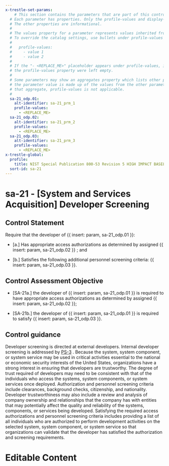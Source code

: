 ```yaml
---
x-trestle-set-params:
    # This section contains the parameters that are part of this control.
  # Each parameter has properties. Only the profile-values and display-name properties are editable.
  # The other properties are informational.
  #
  # The values property for a parameter represents values inherited from the OSCAL catalog.
  # To override the catalog settings, use bullets under profile-values as shown below:
  #
  #   profile-values:
  #     - value 1
  #     - value 2
  #
  # If the "- <REPLACE_ME>" placeholder appears under profile-values, it is the same as if
  # the profile-values property were left empty.
  #
  # Some parameters may show an aggregates property which lists other parameters. This means
  # the parameter value is made up of the values from the other parameters. For parameters
  # that aggregate, profile-values is not applicable.
  #
  sa-21_odp.01:
    alt-identifier: sa-21_prm_1
    profile-values:
      - <REPLACE_ME>
  sa-21_odp.02:
    alt-identifier: sa-21_prm_2
    profile-values:
      - <REPLACE_ME>
  sa-21_odp.03:
    alt-identifier: sa-21_prm_3
    profile-values:
      - <REPLACE_ME>
x-trestle-global:
  profile:
    title: NIST Special Publication 800-53 Revision 5 HIGH IMPACT BASELINE
  sort-id: sa-21
---
```


# sa-21 - \[System and Services Acquisition\] Developer Screening

## Control Statement

Require that the developer of {{ insert: param, sa-21_odp.01 }}:

- \[a.\] Has appropriate access authorizations as determined by assigned {{ insert: param, sa-21_odp.02 }} ; and

- \[b.\] Satisfies the following additional personnel screening criteria: {{ insert: param, sa-21_odp.03 }}.

## Control Assessment Objective

- \[SA-21a.\] the developer of {{ insert: param, sa-21_odp.01 }} is required to have appropriate access authorizations as determined by assigned {{ insert: param, sa-21_odp.02 }};

- \[SA-21b.\] the developer of {{ insert: param, sa-21_odp.01 }} is required to satisfy {{ insert: param, sa-21_odp.03 }}.

## Control guidance

Developer screening is directed at external developers. Internal developer screening is addressed by [PS-3](#ps-3) . Because the system, system component, or system service may be used in critical activities essential to the national or economic security interests of the United States, organizations have a strong interest in ensuring that developers are trustworthy. The degree of trust required of developers may need to be consistent with that of the individuals who access the systems, system components, or system services once deployed. Authorization and personnel screening criteria include clearances, background checks, citizenship, and nationality. Developer trustworthiness may also include a review and analysis of company ownership and relationships that the company has with entities that may potentially affect the quality and reliability of the systems, components, or services being developed. Satisfying the required access authorizations and personnel screening criteria includes providing a list of all individuals who are authorized to perform development activities on the selected system, system component, or system service so that organizations can validate that the developer has satisfied the authorization and screening requirements.

# Editable Content

<!-- Make additions and edits below -->
<!-- The above represents the contents of the control as received by the profile, prior to additions. -->
<!-- If the profile makes additions to the control, they will appear below. -->
<!-- The above markdown may not be edited but you may edit the content below, and/or introduce new additions to be made by the profile. -->
<!-- If there is a yaml header at the top, parameter values may be edited. Use --set-parameters to incorporate the changes during assembly. -->
<!-- The content here will then replace what is in the profile for this control, after running profile-assemble. -->
<!-- The current profile has no added parts for this control, but you may add new ones here. -->
<!-- Each addition must have a heading either of the form ## Control my_addition_name -->
<!-- or ## Part a. (where the a. refers to one of the control statement labels.) -->
<!-- "## Control" parts are new parts added after the statement part. -->
<!-- "## Part" parts are new parts added into the top-level statement part with that label. -->
<!-- Subparts may be added with nested hash levels of the form ### My Subpart Name -->
<!-- underneath the parent ## Control or ## Part being added -->
<!-- See https://ibm.github.io/compliance-trestle/tutorials/ssp_profile_catalog_authoring/ssp_profile_catalog_authoring for guidance. -->
